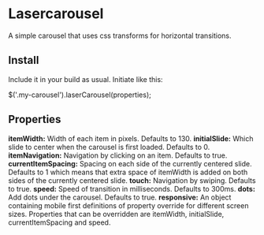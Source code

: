 Lasercarousel
=============

A simple carousel that uses css transforms for horizontal transitions.

Install
----------
Include it in your build as usual. Initiate like this:

$('.my-carousel').laserCarousel(properties);

Properties
----------
**itemWidth:** Width of each item in pixels. Defaults to 130.
**initialSlide:** Which slide to center when the carousel is first loaded. Defaults to 0.
**itemNavigation:** Navigation by clicking on an item. Defaults to true.
**currentItemSpacing:** Spacing on each side of the currently centered slide. Defaults to 1 which means that extra space of itemWidth is added on both sides of the currently centered slide.
**touch:** Navigation by swiping. Defaults to true.
**speed:** Speed of transition in milliseconds. Defaults to 300ms.
**dots:** Add dots under the carousel. Defaults to true.
**responsive:** An object containing mobile first definitions of property override for different screen sizes. Properties that can be overridden are itemWidth, initialSlide, currentItemSpacing and speed.
